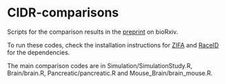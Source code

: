 # CIDR-comparisons
Scripts for the comparison results in the [preprint](http://biorxiv.org/content/early/2017/01/26/068775) on bioRxiv.

To run these codes, check the installation instructions for [ZIFA](https://github.com/epierson9/ZIFA) and [RaceID](https://github.com/dgrun/RaceID) for the dependencies.

The main comparison codes are in Simulation/SimulationStudy.R, Brain/brain.R, Pancreatic/pancreatic.R and Mouse_Brain/brain_mouse.R.